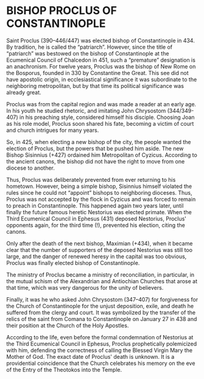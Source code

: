 # BISHOP PROCLUS OF CONSTANTINOPLE

Saint Proclus (390–446/447) was elected bishop of Constantinople in 434. By tradition, he is called the “patriarch”. However, since the title of “patriarch” was bestowed on the bishop of Constantinople at the Ecumenical Council of Chalcedon in 451, such a “premature” designation is an anachronism. For twelve years, Proclus was the bishop of New Rome on the Bosporus, founded in 330 by Constantine the Great. This see did not have apostolic origin, in ecclesiastical significance it was subordinate to the neighboring metropolitan, but by that time its political significance was already great.

Proclus was from the capital region and was made a reader at an early age. In his youth he studied rhetoric, and imitating John Chrysostom (344/349-407) in his preaching style, considered himself his disciple. Choosing Joan as his role model, Proclus soon shared his fate, becoming a victim of court and church intrigues for many years.

So, in 425, when electing a new bishop of the city, the people wanted the election of Proclus, but the powers that be pushed him aside. The new Bishop Sisinnius (+427) ordained him Metropolitan of Cyzicus. According to the ancient canons, the bishop did not have the right to move from one diocese to another.

Thus, Proclus was deliberately prevented from ever returning to his hometown. However, being a simple bishop, Sisinnius himself violated the rules since he could not “appoint” bishops to neighboring dioceses. Thus, Proclus was not accepted by the flock in Cyzicus and was forced to remain to preach in Constantinople. This happened again two years later, until finally the future famous heretic Nestorius was elected primate. When the Third Ecumenical Council in Ephesus (431) deposed Nestorius, Proclus' opponents again, for the third time (!), prevented his election, citing the canons.

Only after the death of the next bishop, Maximian (+434), when it became clear that the number of supporters of the deposed Nestorius was still too large, and the danger of renewed heresy in the capital was too obvious, Proclus was finally elected bishop of Constantinople.

The ministry of Proclus became a ministry of reconciliation, in particular, in the mutual schism of the Alexandrian and Antiochian Churches that arose at that time, which was very dangerous for the unity of believers.

Finally, it was he who asked John Chrysostom (347–407) for forgiveness for the Church of Constantinople for the unjust deposition, exile, and death he suffered from the clergy and court. It was symbolized by the transfer of the relics of the saint from Comana to Constantinople on January 27 in 438 and their position at the Church of the Holy Apostles.

According to the life, even before the formal condemnation of Nestorius at the Third Ecumenical Council in Ephesus, Proclus prophetically polemicized with him, defending the correctness of calling the Blessed Virgin Mary the Mother of God. The exact date of Proclus' death is unknown. It is a providential coincidence that the Church celebrates his memory on the eve of the Entry of the Theotokos into the Temple.
